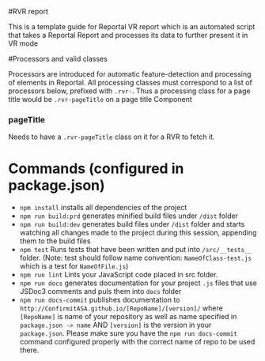 #RVR report

This is a template guide for Reportal VR report which is an automated script that takes a Reportal Report and processes its data to further present it in VR mode

#Processors and valid classes

Processors are introduced for automatic feature-detection and processing of elements in Reportal. All processing classes must correspond to a list of processors below, prefixed with `.rvr-`. Thus a processing class for a page title would be `.rvr-pageTitle` on a page title Component

### pageTitle

Needs to have a `.rvr-pageTitle` class on it for a RVR to fetch it.

# Commands (configured in package.json)

- `npm install` installs all dependencies of the project
- `npm run build:prd` generates minified build files under `/dist` folder 
- `npm run build:dev` generates build files under `/dist` folder and starts watching all changes made to the project during this session, appending them to the build files
- `npm test` Runs tests that have been written and put into `/src/__tests__` folder. (Note: test should follow name convention: `NameOfClass-test.js` which is a test for `NameOfFile.js`)
- `npm run lint` Lints your JavaScript code placed in src folder.
- `npm run docs` generates documentation for your project `.js` files that use JSDoc3 comments and puls them into `docs` folder
- `npm run docs-commit`  publishes documentation to `http://ConfirmitASA.github.io/[RepoName]/[version]/` where `[RepoName]` is name of your repository as well as name specified in `package.json -> name` AND `[version]` is the version in your `package.json`. 
Please make sure you have the `npm run docs-commit` command configured properly with the correct name of repo to be used there.
